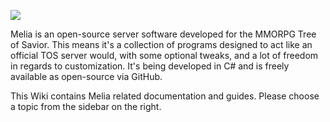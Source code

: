 ![](http://aura-project.org/melia_header.png)

Melia is an open-source server software developed for the MMORPG Tree of Savior. This means it's a collection of programs designed to act like an official TOS server would, with some optional tweaks, and a lot of freedom in regards to customization. It's being developed in C# and is freely available as open-source via GitHub.

This Wiki contains Melia related documentation and guides. Please choose a topic from the sidebar on the right.
